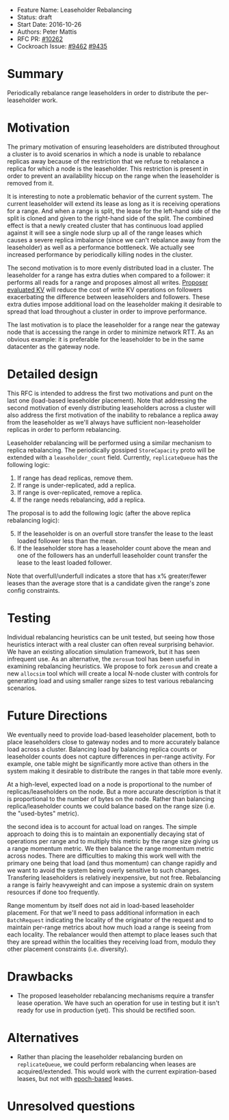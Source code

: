 - Feature Name: Leaseholder Rebalancing
- Status: draft
- Start Date: 2016-10-26
- Authors: Peter Mattis
- RFC PR: [#10262](https://github.com/cockroachdb/cockroach/pull/10262)
- Cockroach Issue: [#9462](https://github.com/cockroachdb/cockroach/issues/9462) [#9435](https://github.com/cockroachdb/cockroach/issues/9435)

# Summary

Periodically rebalance range leaseholders in order to distribute the
per-leaseholder work.

# Motivation

The primary motivation of ensuring leaseholders are distributed
throughout a cluster is to avoid scenarios in which a node is unable
to rebalance replicas away because of the restriction that we refuse
to rebalance a replica for which a node is the leaseholder. This
restriction is present in order to prevent an availability hiccup on
the range when the leaseholder is removed from it.

It is interesting to note a problematic behavior of the current
system. The current leaseholder will extend its lease as long as it is
receiving operations for a range. And when a range is split, the lease
for the left-hand side of the split is cloned and given to the
right-hand side of the split. The combined effect is that a newly
created cluster that has continuous load applied against it will see a
single node slurp up all of the range leases which causes a severe
replica imbalance (since we can't rebalance away from the leaseholder)
as well as a performance bottleneck. We actually see increased
performance by periodically killing nodes in the cluster.

The second motivation is to more evenly distributed load in a
cluster. The leaseholder for a range has extra duties when compared to
a follower: it performs all reads for a range and proposes almost all
writes. [Proposer evaluated KV](proposer_evaluated_kv.md) will reduce
the cost of write KV operations on followers exacerbating the
difference between leaseholders and followers. These extra duties
impose additional load on the leaseholder making it desirable to
spread that load throughout a cluster in order to improve performance.

The last motivation is to place the leaseholder for a range near the
gateway node that is accessing the range in order to minimize network
RTT. As an obvious example: it is preferable for the leaseholder to be
in the same datacenter as the gateway node.

# Detailed design

This RFC is intended to address the first two motivations and punt on
the last one (load-based leaseholder placement). Note that addressing
the second motivation of evenly distributing leaseholders across a
cluster will also address the first motivation of the inability to
rebalance a replica away from the leaseholder as we'll always have
sufficient non-leaseholder replicas in order to perform rebalancing.

Leaseholder rebalancing will be performed using a similar mechanism to
replica rebalancing. The periodically gossiped `StoreCapacity` proto
will be extended with a `leaseholder_count` field. Currently,
`replicateQueue` has the following logic:

1. If range has dead replicas, remove them.
2. If range is under-replicated, add a replica.
3. If range is over-replicated, remove a replica.
4. If the range needs rebalancing, add a replica.

The proposal is to add the following logic (after the above replica
rebalancing logic):

5. If the leaseholder is on an overfull store transfer the lease to
the least loaded follower less than the mean.
6. If the leaseholder store has a leaseholder count above the mean and
one of the followers has an underfull leaseholder count transfer the
lease to the least loaded follower.

Note that overfull/underfull indicates a store that has x%
greater/fewer leases than the average store that is a candidate given
the range's zone config constraints.

# Testing

Individual rebalancing heuristics can be unit tested, but seeing how
those heuristics interact with a real cluster can often reveal
surprising behavior. We have an existing allocation simulation
framework, but it has seen infrequent use. As an alternative, the
`zerosum` tool has been useful in examining rebalancing heuristics. We
propose to fork `zerosum` and create a new `allocsim` tool which will
create a local N-node cluster with controls for generating load and
using smaller range sizes to test various rebalancing scenarios.

# Future Directions

We eventually need to provide load-based leaseholder placement, both
to place leaseholders close to gateway nodes and to more accurately
balance load across a cluster. Balancing load by balancing replica
counts or leaseholder counts does not capture differences in per-range
activity. For example, one table might be significantly more active
than others in the system making it desirable to distribute the ranges
in that table more evenly.

At a high-level, expected load on a node is proportional to the number
of replicas/leaseholders on the node. But a more accurate description
is that it is proportional to the number of bytes on the node. Rather
than balancing replica/leaseholder counts we could balance based on
the range size (i.e. the "used-bytes" metric).

the second idea is to account for actual load on ranges. The simple
approach to doing this is to maintain an exponentially decaying stat
of operations per range and to multiply this metric by the range size
giving us a range momentum metric. We then balance the range momentum
metric across nodes. There are difficulties to making this work well
with the primary one being that load (and thus momentum) can change
rapidly and we want to avoid the system being overly sensitive to such
changes. Transfering leaseholders is relatively inexpensive, but not
free. Rebalancing a range is fairly heavyweight and can impose a
systemic drain on system resources if done too frequently.

Range momentum by itself does not aid in load-based leaseholder
placement. For that we'll need to pass additional information in each
`BatchRequest` indicating the locality of the originator of the
request and to maintain per-range metrics about how much load a range
is seeing from each locality. The rebalancer would then attempt to
place leases such that they are spread within the localities they
receiving load from, modulo they other placement constraints
(i.e. diversity).

# Drawbacks

* The proposed leaseholder rebalancing mechanisms require a transfer
  lease operation. We have such an operation for use in testing but it
  isn't ready for use in production (yet). This should be rectified
  soon.

# Alternatives

* Rather than placing the leaseholder rebalancing burden on
  `replicateQueue`, we could perform rebalancing when leases are
  acquired/extended. This would work with the current expiration-based
  leases, but not with [epoch-based](range_leases.md) leases.

# Unresolved questions

